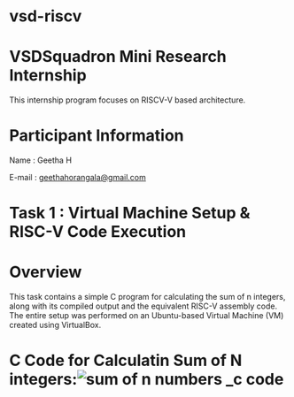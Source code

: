 # vsd-riscv
# VSDSquadron Mini Research Internship
This internship program focuses on RISCV-V based architecture.

# Participant Information

Name : Geetha H

E-mail : geethahorangala@gmail.com

# Task 1 : Virtual Machine Setup & RISC-V Code Execution
# Overview

This task contains a simple C program for calculating the sum of n integers, along with its compiled output and the equivalent RISC-V assembly code. The entire setup was performed on an Ubuntu-based Virtual Machine (VM) created using VirtualBox.

# C Code for Calculatin Sum of N integers:![sum of n numbers _c code](https://github.com/user-attachments/assets/6e7eaf81-d510-4d00-a846-57ce3282af54)
